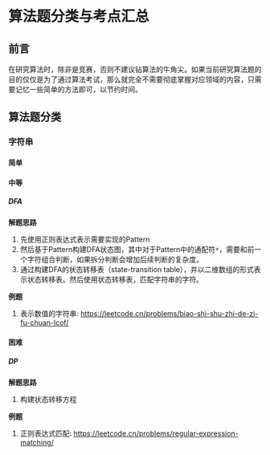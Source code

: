 # 算法题分类与考点汇总


## 前言

在研究算法时，除非是竞赛，否则不建议钻算法的牛角尖。如果当前研究算法题的目的仅仅是为了通过算法考试，那么就完全不需要彻底掌握对应领域的内容，只需要记忆一些简单的方法即可，以节约时间。

## 算法题分类

### 字符串

#### 简单


#### 中等

##### DFA

**解题思路**
1. 先使用正则表达式表示需要实现的Pattern
2. 然后基于Pattern构建DFA状态图，其中对于Pattern中的通配符`*`，需要和前一个字符组合判断，如果拆分判断会增加后续判断的复杂度。
3. 通过构建DFA的状态转移表（state-transition table），并以二维数组的形式表示状态转移表。然后使用状态转移表，匹配字符串的字符。

**例题**
1. 表示数值的字符串: https://leetcode.cn/problems/biao-shi-shu-zhi-de-zi-fu-chuan-lcof/


#### 困难

##### DP

**解题思路**
1. 构建状态转移方程

**例题**
1. 正则表达式匹配: https://leetcode.cn/problems/regular-expression-matching/

